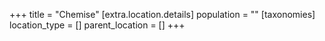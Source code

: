 +++
title = "Chemise"
[extra.location.details]
population = ""
[taxonomies]
location_type = []
parent_location = []
+++

